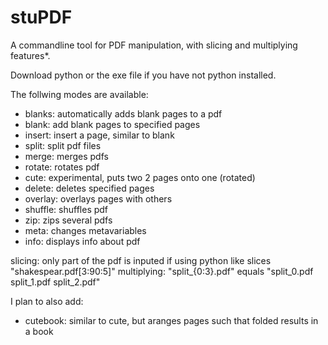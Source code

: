 # stuPDF
A commandline tool for PDF manipulation, with slicing and multiplying features*.

Download python or the exe file if you have not python installed.

The follwing modes are available:
- blanks: automatically adds blank pages to a pdf
- blank: add blank pages to specified pages
- insert: insert a page, similar to blank
- split: split pdf files
- merge: merges pdfs
- rotate: rotates pdf
- cute: experimental, puts two 2 pages onto one (rotated)
- delete: deletes specified pages
- overlay: overlays pages with others
- shuffle: shuffles pdf
- zip: zips several pdfs
- meta: changes metavariables
- info: displays info about pdf

slicing: only part of the pdf is inputed if using python like slices
          "shakespear.pdf[3:90:5]"
multiplying: "split_{0:3}.pdf" equals "split_0.pdf split_1.pdf split_2.pdf"

I plan to also add:
- cutebook: similar to cute, but aranges pages such that folded results in a book
